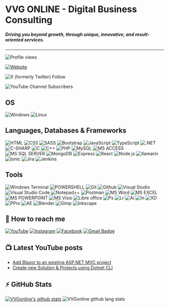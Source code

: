 # VVG ONLINE - Digital Business Consulting

<!-- I'm a [Digital Business Consultant](https://vvgonline.github.io/vvgonlineWEB/Dbc) who is passionate about providing quality and one-stop digital product/service solutions. In his time of 15 years, he has gained experience and expertise in creating customer advantage in all things — [Design thinking](https://vvgonline.github.io/vvgonlineWEB/), [Digital Marketing](https://vvgonline.github.io/vvgonlineWEB/), and [Information Technology Management](https://vvgonline.github.io/vvgonlineWEB/itmtraining). -->

##### Driving you beyond growth, through unique, innovative, and result-oriented services.

---

<!-- ![Version](https://img.shields.io/github/commits-since/vvgonline/vvgonline/v1.0.0.svg) -->

![Profile views](https://komarev.com/ghpvc/?username=vvgonline&label=Profile%20views&color=0e75b6&style=for-the-badge)

[![Website](https://img.shields.io/website?label=vvgonline&style=for-the-badge&url=https://vvgonline.github.io/vvgonlineWEB/)](https://www.vvgonline.net/)

![X (formerly Twitter) Follow](https://img.shields.io/twitter/follow/vvgonlinedotnet?style=for-the-badge&logo=x&logoColor=white&color=black)

![YouTube Channel Subscribers](https://img.shields.io/youtube/channel/views/UCsFTSQ6exutOIpP-wHl8qQQ?style=for-the-badge&logo=youtube&logoColor=red&label=follow%20vvgonline)

<!-- [![Discord](https://img.shields.io/discord/940110143130062859?label=Discord&logo=discord&logoColor=white&style=for-the-badge)](https://discord.gg/uy69gfsUwK) -->

## OS

![Windows](https://img.shields.io/badge/Windows-0078D6?style=for-the-badge&logo=windows&logoColor=white)
![Linux](https://img.shields.io/badge/Linux-FCC624?style=for-the-badge&logo=linux&logoColor=black)

## Languages, Databases &amp; Frameworks

![HTML](https://img.shields.io/badge/HTML5-E34F26?style=for-the-badge&logo=html5&logoColor=white)
![CSS](https://img.shields.io/badge/-css3-1572B6?&style=for-the-badge&logo=css3&logoColor=white)
![SASS](https://img.shields.io/badge/Sass-CC6699?style=for-the-badge&logo=sass&logoColor=white)
![Bootstrap](https://img.shields.io/badge/Bootstrap-563D7C?style=for-the-badge&logo=bootstrap&logoColor=white)
![JavaScript](https://img.shields.io/badge/-javascript-F7DF1E?&style=for-the-badge&logo=javascript&logoColor=black)
![TypeScript](https://img.shields.io/badge/TypeScript-007ACC?style=for-the-badge&logo=typescript&logoColor=white)
![.NET](https://img.shields.io/badge/.NET-5C2D91?style=for-the-badge&logo=.net&logoColor=white)
![C-SHARP](https://img.shields.io/badge/C%23-239120?style=for-the-badge&logo=c-sharp&logoColor=white)
![C](https://img.shields.io/badge/C-00599C?style=for-the-badge&logo=c&logoColor=white)
![C++](https://img.shields.io/badge/C%2B%2B-00599C?style=for-the-badge&logo=c%2B%2B&logoColor=white)
![PHP](https://img.shields.io/badge/PHP-777BB4?style=for-the-badge&logo=php&logoColor=white)
![MySQL](https://img.shields.io/badge/MySQL-00000F?style=for-the-badge&logo=mysql&logoColor=white)
![MS ACCESS](https://img.shields.io/badge/Microsoft_Access-A4373A?style=for-the-badge&logo=microsoft-access&logoColor=white)
![MS SQL SERVER](https://img.shields.io/badge/Microsoft_SQL_Server-CC2927?style=for-the-badge&logo=microsoft-sql-server&logoColor=white)
![MongoDB](https://img.shields.io/badge/MongoDB-4EA94B?style=for-the-badge&logo=mongodb&logoColor=white)
![Express](https://img.shields.io/badge/Express.js-white?style=for-the-badge&logo=express&logoColor=black)
![React](https://img.shields.io/badge/React-20232A?style=for-the-badge&logo=react&logoColor=61DAFB)
![Node.js](https://img.shields.io/badge/Node.js-43853D?style=for-the-badge&logo=node.js&logoColor=white)
![Xamarin](https://img.shields.io/badge/Xamarin-3498DB?style=for-the-badge&logo=xamarin&logoColor=white)
![Ionic](https://img.shields.io/badge/Ionic-3880FF?style=for-the-badge&logo=ionic&logoColor=white)
![Jira](https://img.shields.io/badge/Jira-0052CC?style=for-the-badge&logo=Jira&logoColor=white)
![Jenkins](https://img.shields.io/badge/Jenkins-D24939?style=for-the-badge&logo=Jenkins&logoColor=white)

## Tools

![Windows Terminal](https://img.shields.io/badge/windows%20terminal-4D4D4D?style=for-the-badge&logo=windows%20terminal&logoColor=white)
![POWERSHELL](https://img.shields.io/badge/Powershell-2CA5E0?style=for-the-badge&logo=powershell&logoColor=white)
![Git](https://img.shields.io/badge/-git-F1502F?style=for-the-badge&logo=git&logoColor=white)
![Github](https://img.shields.io/badge/-github-161B22?style=for-the-badge&logo=github&logoColor=white)
![Visual Studio](https://img.shields.io/badge/Visual_Studio-5C2D91?style=for-the-badge&logo=visual%20studio&logoColor=white)
![Visual Studio Code](https://img.shields.io/badge/Visual_Studio_Code-0078D4?style=for-the-badge&logo=visual%20studio%20code&logoColor=white)
![Notepad++](https://img.shields.io/badge/Notepad++-90E59A.svg?style=for-the-badge&logo=notepad%2B%2B&logoColor=black)
![Postman](https://img.shields.io/badge/Postman-E95420?style=for-the-badge&logo=Postman&logoColor=white)
![MS Word](https://img.shields.io/badge/Microsoft_Word-2B579A?style=for-the-badge&logo=microsoft-word&logoColor=white)
![MS EXCEL](https://img.shields.io/badge/Microsoft_Excel-217346?style=for-the-badge&logo=microsoft-excel&logoColor=white)
![MS POWERPOINT](https://img.shields.io/badge/Microsoft_PowerPoint-B7472A?style=for-the-badge&logo=microsoft-powerpoint&logoColor=white)
![MS Visio](https://img.shields.io/badge/Microsoft_Visio-3955A3?style=for-the-badge&logo=microsoft-visio&logoColor=white)
![Libre office](https://img.shields.io/badge/LibreOffice-18A303?style=for-the-badge&logo=LibreOffice&logoColor=white)
![Ps](https://img.shields.io/badge/Adobe%20Photoshop-31A8FF?style=for-the-badge&logo=Adobe%20Photoshop&logoColor=black)
![Lr](https://img.shields.io/badge/Adobe%20Lightroom-31A8FF?style=for-the-badge&logo=Adobe%20Lightroom&logoColor=white)
![Ai](https://img.shields.io/badge/Adobe%20Illustrator-FF9A00?style=for-the-badge&logo=adobe%20illustrator&logoColor=white)
![In](https://img.shields.io/badge/Adobe%20InDesign-FF3366?style=for-the-badge&logo=Adobe%20InDesign&logoColor=white)
![XD](https://img.shields.io/badge/Adobe%20XD-470137?style=for-the-badge&logo=Adobe%20XD&logoColor=#FF61F6)
![PPro](https://img.shields.io/badge/Adobe%20Premiere%20Pro-9999FF?style=for-the-badge&logo=Adobe%20Premiere%20Pro&logoColor=white)
![AE](https://img.shields.io/badge/Adobe%20after%20affects-CF96FD?style=for-the-badge&logo=Adobe%20after%20effects&logoColor=393665)
![Blender](https://img.shields.io/badge/blender-%23F5792A.svg?style=for-the-badge&logo=blender&logoColor=white)
![Gimp](https://img.shields.io/badge/gimp-5C5543?style=for-the-badge&logo=gimp&logoColor=white)
![Inkscape](https://img.shields.io/badge/Inkscape-000000?style=for-the-badge&logo=Inkscape&logoColor=white)

<!-- ![VS Code](https://img.shields.io/badge/-VSCode-007ACC?&style=for-the-badge&logo=visual-studio-code&logoColor=white) -->
<!-- ![Git](https://img.shields.io/badge/-Git-777777?&style=for-the-badge&logo=git&logoColor=white)
![Python](https://img.shields.io/badge/Python-3776AB?style=for-the-badge&logo=python&logoColor=white) -->
<!-- ![Java](https://img.shields.io/badge/Java-ED8B00?style=for-the-badge&logo=java&logoColor=white) -->
<!-- ![jQuery](https://img.shields.io/badge/jQuery-0769AD?style=for-the-badge&logo=jquery&logoColor=white) -->
<!-- ![Ubuntu](https://img.shields.io/badge/Ubuntu-E95420?style=for-the-badge&logo=ubuntu&logoColor=white) -->

## 📮 How to reach me

<!-- SOCIAL LINKS : STARTS -->
<!-- [![LinkedIn](https://img.shields.io/badge/LinkedIn-0077B5?style=for-the-badge&logo=linkedin&logoColor=white)](https://in.linkedin.com/in/vvgonline-dot-net) -->

[![YouTube](https://img.shields.io/badge/youtube-0077B5?style=for-the-badge&logo=youtube&logoColor=white)](https://www.youtube.com/channel/UCsFTSQ6exutOIpP-wHl8qQQ)
[![Instagram](https://img.shields.io/badge/Instagram-E4405F?style=for-the-badge&logo=instagram&logoColor=white)](https://www.instagram.com/vvgonline/)
[![Facebook](https://img.shields.io/badge/Facebook-1877F2?style=for-the-badge&logo=facebook&logoColor=white)](https://facebook.com/vvgonline)
[![Gmail Badge](https://img.shields.io/badge/-GMAIL-c14438?style=for-the-badge&logo=Gmail&logoColor=white&link=mailto:vvgonline.net@gmail.com)](mailto:vvgonline.net@gmail.com)

<!-- SOCIAL LINKS : ENDS -->

## 📺 Latest YouTube posts

<!-- YOUTUBE:START -->

- [Add Blazor to an existing ASP.NET MVC project](https://www.youtube.com/watch?v=luR_-CLlDU4)
- [Create new Solution &amp; Projects using Dotnet CLI](https://www.youtube.com/watch?v=89TPsF12BnY)
<!-- YOUTUBE:END -->

<!-- STACKOVERFLOW:START -->
<!-- ### 📥 Latest StackOverflow feed
<!-- STACKOVERFLOW:END -->

## ⚡ GitHub Stats

[![VVGonline's github stats](https://github-readme-stats.vercel.app/api?username=vvgonline&show_icons=true&theme=synthwave)](https://github.com/vvgonline)
![VVGonline github lang stats](https://github-readme-stats.vercel.app/api/top-langs/?username=vvgonline&theme=blue-green)

<!--
Hi there 👋
**vvgonline/vvgonline** is a ✨ _special_ ✨ repository because its `README.md` (this file) appears on your GitHub profile.

Here are some ideas to get you started:

- 🔭 I’m currently working on ...
- 🌱 I’m currently learning ...
- 👯 I’m looking to collaborate on ...
- 🤔 I’m looking for help with ...
- 💬 Ask me about ...
- 📫 How to reach me: ...
- 😄 Pronouns: ...
- ⚡ Fun fact: ...
-->

<!-- define links -->
<!-- [website]: https://vvgonline.github.io/vvgonlineWEB/
[youtube]: https://www.youtube.com/channel/UCsFTSQ6exutOIpP-wHl8qQQ
[instagram]: https://www.instagram.com/vvgonline/
[facebook]: https://facebook.com/vvgonline
[linkedin]: https://in.linkedin.com/in/vvgonline-dot-net -->

[def]: https://www.youtube.com/@vvgonline
